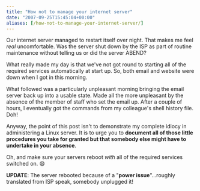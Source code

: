 ```yaml
---
title: "How not to manage your internet server"
date: "2007-09-25T15:45:04+00:00"
aliases: [/how-not-to-manage-your-internet-server/]
---
```


Our internet server managed to restart itself over night. That makes me feel *real* uncomfortable. Was the server shut down by the ISP as part of routine maintenance without telling us or did the server ABEND?

What really made my day is that we've not got round to starting all of the required services automatically at start up. So, both email and website were down when I got in this morning.

What followed was a particularly unpleasant morning bringing the email server back up into a usable state. Made all the more unpleasant by the absence of the member of staff who set the email up. After a couple of hours, I eventually got the commands from my colleague's shell history file. Doh!

Anyway, the point of this post isn't to demonstrate my complete idiocy in administering a Linux server. It is to urge you to **document all of those little procedures you take for granted but that somebody else might have to undertake in your absence**.

Oh, and make sure your servers reboot *with* all of the required services switched on. :smile:

**UPDATE**: The server rebooted because of a "**power issue**"...roughly translated from ISP speak, somebody unplugged it!
